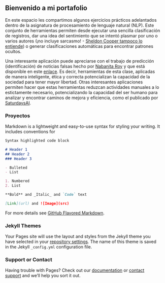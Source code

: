 ## Bienvenido a mi portafolio 

En este espacio les compartimos algunos ejercicios prácticos adelantados dentro de la asignatura de procesamiento de lenguaje natural (NLP). Este conjunto de herramientas permiten desde ejecutar una sencilla clasificación de registros, dar una idea del sentimiento que se intentó plasmar por uno o varios autores (¡no incluye sarcasmo! - [Sheldon Cooper tampoco lo entiende](https://www.youtube.com/watch?v=vwnBsOh-xy8)) o generar clasificaciones automáticas para encontrar patrones ocultos.

Una interesante aplicación puede apreciarse con el trabajo de predicción (identificación) de  noticias falsas hecho por [Nabanita Roy](https://nroy0110.medium.com/)   y que está disponible en este [enlace](https://towardsdatascience.com/predicting-fake-news-using-nlp-and-machine-learning-scikit-learn-glove-keras-lstm-7bbd557c3443). Es decir, herramientas de esta clase, aplicadas de manera inteligente, ética y correcta potencializan la capacidad de la sociedad para tener mayor libertad. Otras interesantes aplicaciones permiten hacer que estas herramientas reduzcan actividades manuales a lo estictamente necesario, potencializando la capacidad del ser humano para analizar y encontrar caminos de mejora y eficiencia, como el publicado por [SaturdaysAI](https://www.youtube.com/watch?v=g0hWkl03N6c).

### Proyectos

Markdown is a lightweight and easy-to-use syntax for styling your writing. It includes conventions for

```markdown
Syntax highlighted code block

# Header 1
## Header 2
### Header 3

- Bulleted
- List

1. Numbered
2. List

**Bold** and _Italic_ and `Code` text

[Link](url) and ![Image](src)
```

For more details see [GitHub Flavored Markdown](https://guides.github.com/features/mastering-markdown/).

### Jekyll Themes

Your Pages site will use the layout and styles from the Jekyll theme you have selected in your [repository settings](https://github.com/jarubianor/portafolio001/settings/pages). The name of this theme is saved in the Jekyll `_config.yml` configuration file.

### Support or Contact

Having trouble with Pages? Check out our [documentation](https://docs.github.com/categories/github-pages-basics/) or [contact support](https://support.github.com/contact) and we’ll help you sort it out.
